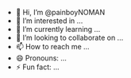 - 👋 Hi, I’m @painboyNOMAN
- 👀 I’m interested in ...
- 🌱 I’m currently learning ...
- 💞️ I’m looking to collaborate on ...
- 📫 How to reach me ...
- 😄 Pronouns: ...
- ⚡ Fun fact: ...

<!---
painboyNOMAN/painboyNOMAN is a ✨ special ✨ repository because its `README.md` (this file) appears on your GitHub profile.
You can click the Preview link to take a look at your changes.
--->
